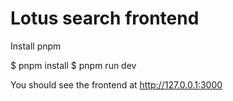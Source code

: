 # Lotus search frontend

Install pnpm

$ pnpm install
$ pnpm run dev

You should see the frontend at http://127.0.0.1:3000
